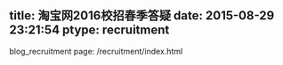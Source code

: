 title: 淘宝网2016校招春季答疑
date: 2015-08-29 23:21:54
ptype: recruitment
---

blog_recruitment page: /recruitment/index.html
